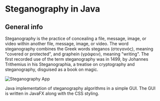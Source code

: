 # Steganography in Java 

## General info

Steganography is the practice of concealing a file, message, image, or video within another file, message, image, or video. The word steganography combines the Greek words steganos (στεγανός), meaning "covered or protected", and graphein (γράφειν), meaning "writing". The first recorded use of the term steganography was in 1499, by Johannes Trithemius in his Steganographia, a treatise on cryptography and steganography, disguised as a book on magic. 

<img src="file:src/main/resources/project/steganography/images/steg.jpeg" alt="Steganography App">

Java implementation of steganography algorithms in a simple GUI. The GUI is written in JavaFX along with the CSS styling. 